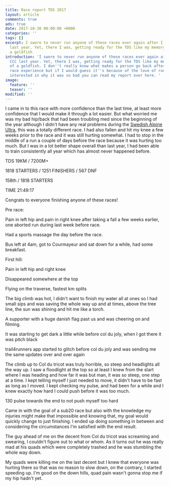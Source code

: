 ```yaml
---
title: Race report TDS 2017
layout: article
comments: true
ads: true
date: 2017-10-30 00:00:00 +0000
categories: ''
tags: []
excerpt: I swore to never run anyone of these races ever again after I did the CCC
  last year. Yet, there I was, getting ready for the TDS like my memory was that of
  a goldfish
introduction: 'I swore to never run anyone of these races ever again after I did the
  CCC last year. Yet, there I was, getting ready for the TDS like my memory was that
  of a goldfish. I don''t really know what makes a person go back after such a horrible
  race experience but if I would guess it''s because of the love of running. If you''re
  interested in why it was so bad you can read my report over here. '
image:
  feature: ''
  teaser: ''
modified: ''
---
```

I came in to this race with more confidence than the last time, at least more confidence that I would make it through a lot easier. But what worried me was my bad hip/back that had been troubling med since the beginning of the year although I didn't have any real problems during the [Swedish Alpine Ultra](http://desolaterunner.com/race-reports/race-report-swedish-alpine-ultra-2017/), this was a totally different race. I had also fallen and hit my knee a few weeks prior to the race and it was still hurting somewhat. I had to stop in the middle of a run a couple of days before the race because it was hurting too much. But I was in a lot better shape overall than last year, I had been able to train consistently all year which has almost never happened before.

TDS 19KM / 7200M+

1818 STARTERS / 1251 FINISHERS / 567 DNF

158th / 1818 STARTERS

TIME 21:49:17

Congrats to everyone finishing anyone of these races!

Pre race:

Pain in left hip and pain in right knee after taking a fall a few weeks earlier, one aborted run during last week before race.

Had a sports massage the day before the race.

Bus left at 4am, got to Courmayeur and sat down for a while, had some breakfast.

First hill:

Pain in left hip and right knee

Disappeared somewhere at the top

Flying on the traverse, fastest km splits

The big climb was hot, I didn't want to finish my water all at ones so I had small sips and was saving the whole way up and at times, above the tree line, the sun was shining and hit me like a torch.

A supporter with a huge danish flag past us and was cheering on and filming.

It was starting to get dark a little while before col du joly, when I got there it was pitch black

trail4runners app started to glitch before col du joly and was sending me the same updates over and over again

The climb up to Col du tricot was truly horrible, so steep and headlights all the way up. I saw a floodlight at the top so at least I knew from the start where I was heading and how far it was but man, it was so steep, one step at a time. I kept telling myself I just needed to move, it didn't have to be fast as long as I moved. I kept checking my pulse, and had been for a while and I knew exactly how hard I could push before it was too much.

130 pulse towards the end to not push myself too hard

Came in with the goal of a sub20 race but also with the knowledge my injuries might make that impossible and knowing that, my goal would quickly change to just finishing. I ended up doing something in between and considering the circumstances I'm satisfied with the end result.

The guy ahead of me on the decent from Col du tricot was screaming and swearing, I couldn't figure out to what or whom. As it turns out he was really mad at his quads which were completely trashed and he was stumbling the whole way down.

My quads were killing me on the last decent but I knew that everyone was hurting there so that was no reason to slow down, on the contrary, I started speeding up. I'm good on the down hills, quad pain wasn't gonna stop me if my hip hadn't yet.